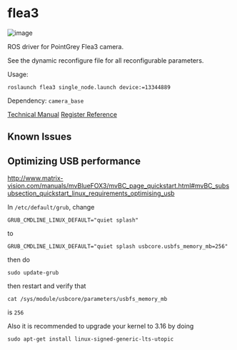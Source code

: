 # flea3

![image](http://www.geeky-gadgets.com/wp-content/uploads/2012/07/Flea3.jpg)

ROS driver for PointGrey Flea3 camera.

See the dynamic reconfigure file for all reconfigurable parameters.

Usage:
```
roslaunch flea3 single_node.launch device:=13344889
```

Dependency:
`camera_base`

[Technical Manual](http://www.ptgrey.com/support/downloads/10120)
[Register Reference](http://www.ptgrey.com/support/downloads/10130/)

## Known Issues

## Optimizing USB performance

http://www.matrix-vision.com/manuals/mvBlueFOX3/mvBC_page_quickstart.html#mvBC_subsubsection_quickstart_linux_requirements_optimising_usb

In `/etc/default/grub`, change
```
GRUB_CMDLINE_LINUX_DEFAULT="quiet splash" 
```
to
```
GRUB_CMDLINE_LINUX_DEFAULT="quiet splash usbcore.usbfs_memory_mb=256" 
```
then do 
```
sudo update-grub
```
then restart and verify that
```
cat /sys/module/usbcore/parameters/usbfs_memory_mb
```
is `256`

Also it is recommended to upgrade your kernel to 3.16 by doing
```
sudo apt-get install linux-signed-generic-lts-utopic
```
